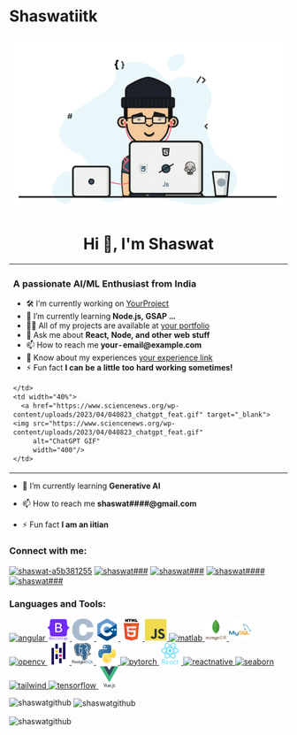 # Shaswatiitk
![logo](https://github.com/shaswatgithub/Shaswatiitk/blob/main/gif.gif)
<h1 align="center">Hi 👋, I'm Shaswat</h1>
<table>
  <tr>
    <td valign="top" width="60%">
      
<h3>A passionate AI/ML Enthusiast from India</h3>

<ul>
  <li>🛠️ I’m currently working on <a href="https://github.com/shaswatgithub/yourproject">YourProject</a></li>
  <li>🌱 I’m currently learning <b>Node.js, GSAP ...</b></li>
  <li>👨‍💻 All of my projects are available at <a href="https://your-portfolio-link">your portfolio</a></li>
  <li>💬 Ask me about <b>React, Node, and other web stuff</b></li>
  <li>📫 How to reach me <b>your-email@example.com</b></li>
  <li>📄 Know about my experiences <a href="https://your-experience-link">your experience link</a></li>
  <li>⚡ Fun fact <b>I can be a little too hard working sometimes!</b></li>
</ul>

    </td>
    <td width="40%">
      <a href="https://www.sciencenews.org/wp-content/uploads/2023/04/040823_chatgpt_feat.gif" target="_blank">
    <img src="https://www.sciencenews.org/wp-content/uploads/2023/04/040823_chatgpt_feat.gif" 
         alt="ChatGPT GIF" 
         width="400"/>
    </td>
  </tr>
</table>










- 🌱 I’m currently learning **Generative AI**

- 📫 How to reach me **shaswat####@gmail.com**

- ⚡ Fun fact **I am an iitian**

<h3 align="left">Connect with me:</h3>
<p align="left">
<a href="https://linkedin.com/in/shaswat-a5b381255" target="blank"><img align="center" src="https://raw.githubusercontent.com/rahuldkjain/github-profile-readme-generator/master/src/images/icons/Social/linked-in-alt.svg" alt="shaswat-a5b381255" height="30" width="40" /></a>
<a href="https://instagram.com/shaswat###" target="blank"><img align="center" src="https://raw.githubusercontent.com/rahuldkjain/github-profile-readme-generator/master/src/images/icons/Social/instagram.svg" alt="shaswat###" height="30" width="40" /></a>
<a href="https://www.leetcode.com/shaswat###" target="blank"><img align="center" src="https://raw.githubusercontent.com/rahuldkjain/github-profile-readme-generator/master/src/images/icons/Social/leet-code.svg" alt="shaswat###" height="30" width="40" /></a>
<a href="https://auth.geeksforgeeks.org/user/shaswat####" target="blank"><img align="center" src="https://raw.githubusercontent.com/rahuldkjain/github-profile-readme-generator/master/src/images/icons/Social/geeks-for-geeks.svg" alt="shaswat####" height="30" width="40" /></a>
<a href="https://discord.gg/shaswat###" target="blank"><img align="center" src="https://raw.githubusercontent.com/rahuldkjain/github-profile-readme-generator/master/src/images/icons/Social/discord.svg" alt="shaswat###" height="30" width="40" /></a>
</p>

<h3 align="left">Languages and Tools:</h3>
<p align="left"> <a href="https://angular.io" target="_blank" rel="noreferrer"> <img src="https://angular.io/assets/images/logos/angular/angular.svg" alt="angular" width="40" height="40"/> </a> <a href="https://getbootstrap.com" target="_blank" rel="noreferrer"> <img src="https://raw.githubusercontent.com/devicons/devicon/master/icons/bootstrap/bootstrap-plain-wordmark.svg" alt="bootstrap" width="40" height="40"/> </a> <a href="https://www.cprogramming.com/" target="_blank" rel="noreferrer"> <img src="https://raw.githubusercontent.com/devicons/devicon/master/icons/c/c-original.svg" alt="c" width="40" height="40"/> </a> <a href="https://www.w3schools.com/cpp/" target="_blank" rel="noreferrer"> <img src="https://raw.githubusercontent.com/devicons/devicon/master/icons/cplusplus/cplusplus-original.svg" alt="cplusplus" width="40" height="40"/> </a> <a href="https://www.w3.org/html/" target="_blank" rel="noreferrer"> <img src="https://raw.githubusercontent.com/devicons/devicon/master/icons/html5/html5-original-wordmark.svg" alt="html5" width="40" height="40"/> </a> <a href="https://developer.mozilla.org/en-US/docs/Web/JavaScript" target="_blank" rel="noreferrer"> <img src="https://raw.githubusercontent.com/devicons/devicon/master/icons/javascript/javascript-original.svg" alt="javascript" width="40" height="40"/> </a> <a href="https://www.mathworks.com/" target="_blank" rel="noreferrer"> <img src="https://upload.wikimedia.org/wikipedia/commons/2/21/Matlab_Logo.png" alt="matlab" width="40" height="40"/> </a> <a href="https://www.mongodb.com/" target="_blank" rel="noreferrer"> <img src="https://raw.githubusercontent.com/devicons/devicon/master/icons/mongodb/mongodb-original-wordmark.svg" alt="mongodb" width="40" height="40"/> </a> <a href="https://www.mysql.com/" target="_blank" rel="noreferrer"> <img src="https://raw.githubusercontent.com/devicons/devicon/master/icons/mysql/mysql-original-wordmark.svg" alt="mysql" width="40" height="40"/> </a> <a href="https://opencv.org/" target="_blank" rel="noreferrer"> <img src="https://www.vectorlogo.zone/logos/opencv/opencv-icon.svg" alt="opencv" width="40" height="40"/> </a> <a href="https://pandas.pydata.org/" target="_blank" rel="noreferrer"> <img src="https://raw.githubusercontent.com/devicons/devicon/2ae2a900d2f041da66e950e4d48052658d850630/icons/pandas/pandas-original.svg" alt="pandas" width="40" height="40"/> </a> <a href="https://www.postgresql.org" target="_blank" rel="noreferrer"> <img src="https://raw.githubusercontent.com/devicons/devicon/master/icons/postgresql/postgresql-original-wordmark.svg" alt="postgresql" width="40" height="40"/> </a> <a href="https://www.python.org" target="_blank" rel="noreferrer"> <img src="https://raw.githubusercontent.com/devicons/devicon/master/icons/python/python-original.svg" alt="python" width="40" height="40"/> </a> <a href="https://pytorch.org/" target="_blank" rel="noreferrer"> <img src="https://www.vectorlogo.zone/logos/pytorch/pytorch-icon.svg" alt="pytorch" width="40" height="40"/> </a> <a href="https://reactjs.org/" target="_blank" rel="noreferrer"> <img src="https://raw.githubusercontent.com/devicons/devicon/master/icons/react/react-original-wordmark.svg" alt="react" width="40" height="40"/> </a> <a href="https://reactnative.dev/" target="_blank" rel="noreferrer"> <img src="https://reactnative.dev/img/header_logo.svg" alt="reactnative" width="40" height="40"/> </a> <a href="https://seaborn.pydata.org/" target="_blank" rel="noreferrer"> <img src="https://seaborn.pydata.org/_images/logo-mark-lightbg.svg" alt="seaborn" width="40" height="40"/> </a> <a href="https://tailwindcss.com/" target="_blank" rel="noreferrer"> <img src="https://www.vectorlogo.zone/logos/tailwindcss/tailwindcss-icon.svg" alt="tailwind" width="40" height="40"/> </a> <a href="https://www.tensorflow.org" target="_blank" rel="noreferrer"> <img src="https://www.vectorlogo.zone/logos/tensorflow/tensorflow-icon.svg" alt="tensorflow" width="40" height="40"/> </a> <a href="https://vuejs.org/" target="_blank" rel="noreferrer"> <img src="https://raw.githubusercontent.com/devicons/devicon/master/icons/vuejs/vuejs-original-wordmark.svg" alt="vuejs" width="40" height="40"/> </a> </p>

<p><img align="left" src="https://github-readme-stats.vercel.app/api/top-langs?username=shaswatgithub&show_icons=true&locale=en&layout=compact" alt="shaswatgithub" /></p>

<p>&nbsp;<img align="center" src="https://github-readme-stats.vercel.app/api?username=shaswatgithub&show_icons=true&locale=en" alt="shaswatgithub" /></p>

<p><img align="center" src="https://github-readme-streak-stats.herokuapp.com/?user=shaswatgithub&" alt="shaswatgithub" /></p>
